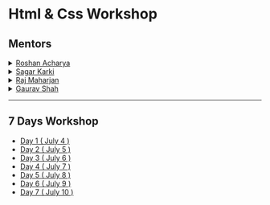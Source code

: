 # Html & Css Workshop

## Mentors

<details>
    <summary>
        <a href="https://github.com/coderosh">Roshan Acharya</a>
    </summary>

- `day-1`: How web works ?
- `day-3`: Emmet guide
- `day-4`: Audio/Video, semantics, meta tags, emojis, entities, remaining formatting and form tags and css
- `day-6`: Remaining CSS & Final Project
</details>

<details>
    <summary>
        <a href="https://github.com/bytesagar">Sagar Karki</a>
    </summary>

- `day-1`: Why Learn `Html/Css` ?
- `day-3`: Forms and Tables
</details>

<details>
    <summary>
        <a href="https://github.com/dubbyding">Raj Maharjan</a>
    </summary>

- `day-2`: Basic Html tags.
</details>

<details>
    <summary>
        <a href="https://github.com/dubbyding">Gaurav Shah</a>
    </summary>

- `day-1`: Roadmap
- `day-5`: Diving in CSS. Selectors,comments, box model, margin, paddings, background, lists, links, tables
- `day-7`: Remaining Final Project & Git & Github
</details>

---

## 7 Days Workshop

- [Day 1 ( July 4 )](./day-1)
- [Day 2 ( July 5 )](./day-2)
- [Day 3 ( July 6 )](./day-3)
- [Day 4 ( July 7 )](./day-4)
- [Day 5 ( July 8 )](./day-5)
- [Day 6 ( July 9 )](./day-6-7)
- [Day 7 ( July 10 )](./day-6-7)
